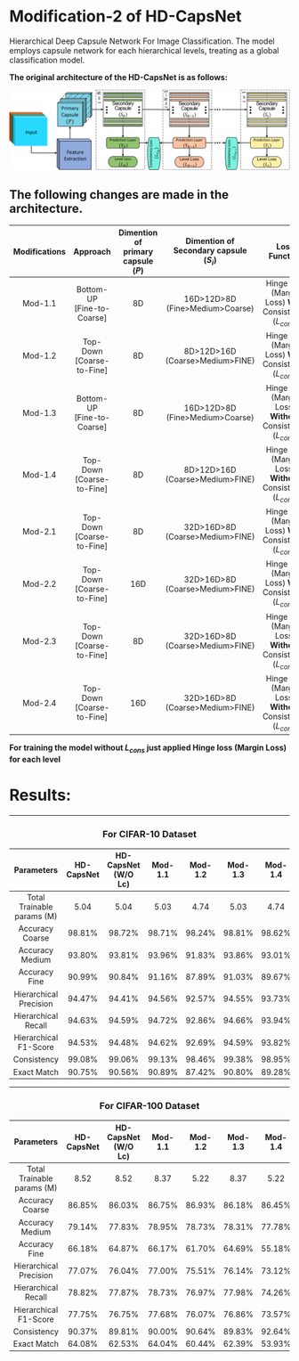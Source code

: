 # Modification-2 of HD-CapsNet
Hierarchical Deep Capsule Network For Image Classification. The model employs capsule network for each hierarchical levels, treating as a global classification model.
 
**The original architecture of the HD-CapsNet is as follows:**
 
![fig:Architecture](Results/Architecture.png?raw=true "Architecture of the HD-CapsNet")
 
## The following changes are made in the architecture.
| Modifications |              Approach              | Dimention of <br />primary   capsule <br />($P$) | Dimention of <br   />Secondary capsule <br />($S_{i}$) |                             Loss Function                             |
|:-------------:|:----------------------------------:|:------------------------------------------------:|:------------------------------------------------------:|:---------------------------------------------------------------------:|
|    Mod-1.1    | Bottom-UP <br   />[Fine-to-Coarse] |                        8D                        |         16D>12D>8D <br   />(Fine>Medium>Coarse)        |   Hinge loss (Margin Loss)   **With** <br />Consistency ($L_{cons}$)  |
|    Mod-1.2    |  Top-Down <br   />[Coarse-to-Fine] |                        8D                        |         8D>12D>16D <br   />(Coarse>Medium>FINE)        |   Hinge loss (Margin Loss)   **With** <br />Consistency ($L_{cons}$)  |
|    Mod-1.3    | Bottom-UP <br   />[Fine-to-Coarse] |                        8D                        |         16D>12D>8D <br   />(Fine>Medium>Coarse)        | Hinge loss (Margin Loss)   **Without** <br />Consistency ($L_{cons}$) |
|    Mod-1.4    |  Top-Down <br   />[Coarse-to-Fine] |                        8D                        |         8D>12D>16D <br   />(Coarse>Medium>FINE)        | Hinge loss (Margin Loss)   **Without** <br />Consistency ($L_{cons}$) |
|    Mod-2.1    |  Top-Down <br   />[Coarse-to-Fine] |                        8D                        |         32D>16D>8D <br   />(Coarse>Medium>FINE)        |   Hinge loss (Margin Loss)   **With** <br />Consistency ($L_{cons}$)  |
|    Mod-2.2    |  Top-Down <br   />[Coarse-to-Fine] |                        16D                       |         32D>16D>8D <br   />(Coarse>Medium>FINE)        |   Hinge loss (Margin Loss)   **With** <br />Consistency ($L_{cons}$)  |
|    Mod-2.3    |  Top-Down <br   />[Coarse-to-Fine] |                        8D                        |         32D>16D>8D <br   />(Coarse>Medium>FINE)        | Hinge loss (Margin Loss)   **Without** <br />Consistency ($L_{cons}$) |
|    Mod-2.4    |  Top-Down <br   />[Coarse-to-Fine] |                        16D                       |         32D>16D>8D <br   />(Coarse>Medium>FINE)        | Hinge loss (Margin Loss)   **Without** <br />Consistency ($L_{cons}$) |

**For training the model without $L_{cons}$ just applied Hinge loss (Margin Loss) for each level**

# Results:

***
<h3 align="center"> For CIFAR-10 Dataset </h3>

|            Parameters            | HD-CapsNet | HD-CapsNet <br />(W/O Lc) | Mod-1.1 | Mod-1.2 | Mod-1.3 | Mod-1.4 |
|:--------------------------------:|:----------:|:-------------------:|:-------:|:-------:|:-------:|:-------:|
| Total  Trainable <br />params (M) |    5.04    |         5.04        |   5.03  |   4.74  |   5.03  |   4.74  |
|          Accuracy Coarse         |   98.81%   |        98.72%       |  98.71% |  98.24% |  98.81% |  98.62% |
|          Accuracy Medium         |   93.80%   |        93.81%       |  93.96% |  91.83% |  93.86% |  93.01% |
|           Accuracy Fine          |   90.99%   |        90.84%       |  91.16% |  87.89% |  91.03% |  89.67% |
|      Hierarchical Precision      |   94.47%   |        94.41%       |  94.56% |  92.57% |  94.55% |  93.73% |
|        Hierarchical Recall       |   94.63%   |        94.59%       |  94.72% |  92.86% |  94.66% |  93.94% |
|       Hierarchical F1-Score      |   94.53%   |        94.48%       |  94.62% |  92.69% |  94.59% |  93.82% |
|            Consistency           |   99.08%   |        99.06%       |  99.13% |  98.46% |  99.38% |  98.95% |
|            Exact Match           |   90.75%   |        90.56%       |  90.89% |  87.42% |  90.80% |  89.28% |

***
<h3 align="center"> For CIFAR-100 Dataset </h3>

|            Parameters            | HD-CapsNet | HD-CapsNet <br />(W/O Lc) | Mod-1.1 | Mod-1.2 | Mod-1.3 | Mod-1.4 |
|:--------------------------------:|:----------:|:-------------------:|:-------:|:-------:|:-------:|:-------:|
| Total  Trainable <br />params (M) |    8.52    |         8.52        |   8.37  |   5.22  |   8.37  |   5.22  |
|          Accuracy Coarse         |   86.85%   |        86.03%       |  86.75% |  86.93% |  86.18% |  86.45% |
|          Accuracy Medium         |   79.14%   |        77.83%       |  78.95% |  78.73% |  78.31% |  77.78% |
|           Accuracy Fine          |   66.18%   |        64.87%       |  66.17% |  61.70% |  64.69% |  55.18% |
|      Hierarchical Precision      |   77.07%   |        76.04%       |  77.00% |  75.51% |  76.14% |  73.12% |
|        Hierarchical Recall       |   78.82%   |        77.87%       |  78.73% |  76.97% |  77.98% |  74.26% |
|       Hierarchical F1-Score      |   77.75%   |        76.75%       |  77.68% |  76.07% |  76.86% |  73.57% |
|            Consistency           |   90.37%   |        89.81%       |  90.00% |  90.64% |  89.83% |  92.64% |
|            Exact Match           |   64.08%   |        62.53%       |  64.04% |  60.44% |  62.39% |  53.93% |

			
